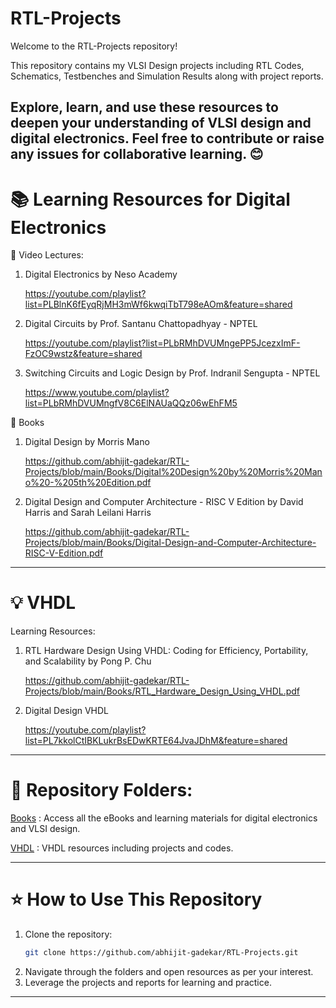 # RTL-Projects

Welcome to the RTL-Projects repository!

This repository contains my VLSI Design projects including RTL Codes, Schematics, Testbenches and Simulation Results along with project reports.

Explore, learn, and use these resources to deepen your understanding of VLSI design and digital electronics. Feel free to contribute or raise any issues for collaborative learning. 😊
---

# 📚 Learning Resources for Digital Electronics

🎥 Video Lectures:

1. Digital Electronics by Neso Academy
   
   https://youtube.com/playlist?list=PLBlnK6fEyqRjMH3mWf6kwqiTbT798eAOm&feature=shared

2. Digital Circuits by Prof. Santanu Chattopadhyay - NPTEL
   
   https://youtube.com/playlist?list=PLbRMhDVUMngePP5JcezxImF-FzOC9wstz&feature=shared

3. Switching Circuits and Logic Design by Prof. Indranil Sengupta - NPTEL

   https://www.youtube.com/playlist?list=PLbRMhDVUMngfV8C6ElNAUaQQz06wEhFM5


📖 Books

1. Digital Design by Morris Mano
   
   https://github.com/abhijit-gadekar/RTL-Projects/blob/main/Books/Digital%20Design%20by%20Morris%20Mano%20-%205th%20Edition.pdf

2. Digital Design and Computer Architecture - RISC V Edition by David Harris and Sarah Leilani Harris

   https://github.com/abhijit-gadekar/RTL-Projects/blob/main/Books/Digital-Design-and-Computer-Architecture-RISC-V-Edition.pdf
   
--- 

# 💡 VHDL

Learning Resources:

1. RTL Hardware Design Using VHDL: Coding for Efficiency, Portability, and Scalability by Pong P. Chu

   https://github.com/abhijit-gadekar/RTL-Projects/blob/main/Books/RTL_Hardware_Design_Using_VHDL.pdf

2. Digital Design VHDL

   https://youtube.com/playlist?list=PL7kkolCtIBKLukrBsEDwKRTE64JvaJDhM&feature=shared

---   

# 📂 Repository Folders:

[Books](https://github.com/abhijit-gadekar/RTL-Projects/tree/main/Books) : Access all the eBooks and learning materials for digital electronics and VLSI design.

[VHDL](https://github.com/abhijit-gadekar/RTL-Projects/tree/main/VHDL) : VHDL resources including projects and codes.

---

# ⭐ How to Use This Repository

1. Clone the repository:
   ```bash
   git clone https://github.com/abhijit-gadekar/RTL-Projects.git

3. Navigate through the folders and open resources as per your interest.
4. Leverage the projects and reports for learning and practice.

---






